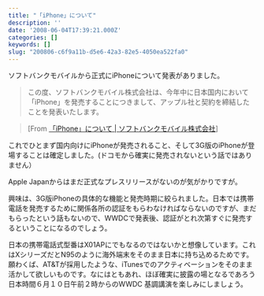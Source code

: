 ```yaml
---
title: "「iPhone」について"
description: ''
date: '2008-06-04T17:39:21.000Z'
categories: []
keywords: []
slug: "200806-c6f9a11b-d5e6-42a3-82e5-4050ea522fa0"
---
```

ソフトバンクモバイルから正式にiPhoneについて発表がありました。

> この度、ソフトバンクモバイル株式会社は、今年中に日本国内において「iPhone」を発売することにつきまして、アップル社と契約を締結したことを発表いたします。

> \[From [「iPhone」について | ソフトバンクモバイル株式会社](http://www.softbankmobile.co.jp/ja/news/press/2008/20080604_01/)\]

これでひとまず国内向けにiPhoneが発売されること、そして3G版のiPhoneが登場することは確定しました。(ドコモから確実に発売されないという話ではありません）

Apple Japanからはまだ正式なプレスリリースがないのが気がかりですが。

興味は、3G版iPhoneの具体的な機能と発売時期に絞られました。日本では携帯電話を発売するために関係各所の認証をもらわなければならないのですが、まだもらったという話もないので、WWDCで発表後、認証がとれ次第すぐに発売するということになるのでしょう。

日本の携帯電話式型番はX01APにでもなるのではないかと想像しています。これはXシリーズだとN95のように海外端末をそのまま日本に持ち込めるためです。願わくば、AT&Tが採用したような、iTunesでのアクティベーションをそのまま活かして欲しいものです。なにはともあれ、ほぼ確実に披露の場となるであろう日本時間６月１０日午前２時からのWWDC 基調講演を楽しみにしましょう。